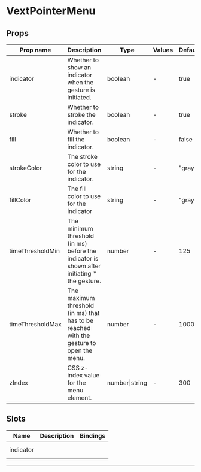 # VextPointerMenu

## Props

| Prop name        | Description                                                                                  | Type           | Values | Default |
| ---------------- | -------------------------------------------------------------------------------------------- | -------------- | ------ | ------- |
| indicator        | Whether to show an indicator when the gesture is initiated.                                  | boolean        | -      | true    |
| stroke           | Whether to stroke the indicator.                                                             | boolean        | -      | true    |
| fill             | Whether to fill the indicator.                                                               | boolean        | -      | false   |
| strokeColor      | The stroke color to use for the indicator.                                                   | string         | -      | "gray"  |
| fillColor        | The fill color to use for the indicator                                                      | string         | -      | "gray"  |
| timeThresholdMin | The minimum threshold (in ms) before the indicator is shown after initiating \* the gesture. | number         | -      | 125     |
| timeThresholdMax | The maximum threshold (in ms) that has to be reached with the gesture to open the menu.      | number         | -      | 1000    |
| zIndex           | CSS z-index value for the menu element.                                                      | number\|string | -      | 300     |

## Slots

| Name      | Description | Bindings   |
| --------- | ----------- | ---------- |
| indicator |             | <br/><br/> |

---
